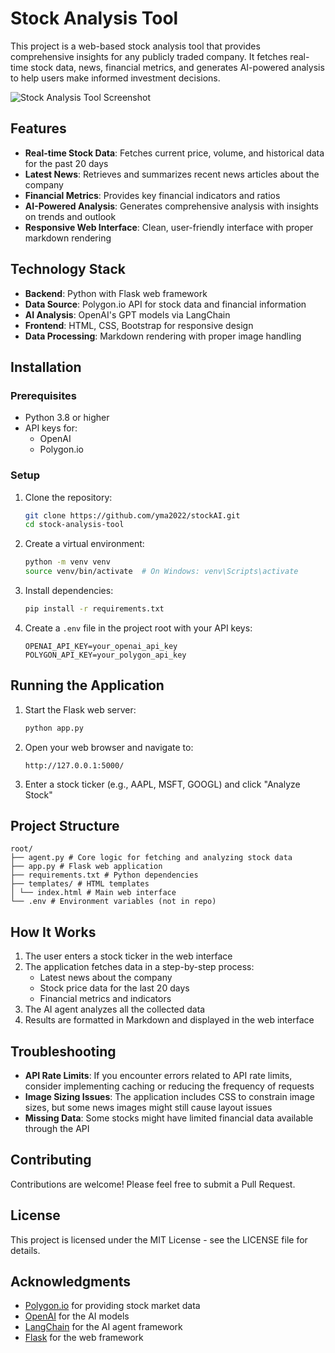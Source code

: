 # Stock Analysis Tool

This project is a web-based stock analysis tool that provides comprehensive insights for any publicly traded company. It fetches real-time stock data, news, financial metrics, and generates AI-powered analysis to help users make informed investment decisions.

![Stock Analysis Tool Screenshot](https://github.com/user-attachments/assets/f82d3809-1193-43d7-bbb8-bd0ab22eff91)


## Features

- **Real-time Stock Data**: Fetches current price, volume, and historical data for the past 20 days
- **Latest News**: Retrieves and summarizes recent news articles about the company
- **Financial Metrics**: Provides key financial indicators and ratios
- **AI-Powered Analysis**: Generates comprehensive analysis with insights on trends and outlook
- **Responsive Web Interface**: Clean, user-friendly interface with proper markdown rendering

## Technology Stack

- **Backend**: Python with Flask web framework
- **Data Source**: Polygon.io API for stock data and financial information
- **AI Analysis**: OpenAI's GPT models via LangChain
- **Frontend**: HTML, CSS, Bootstrap for responsive design
- **Data Processing**: Markdown rendering with proper image handling

## Installation

### Prerequisites

- Python 3.8 or higher
- API keys for:
  - OpenAI
  - Polygon.io

### Setup

1. Clone the repository:
   ```bash
   git clone https://github.com/yma2022/stockAI.git
   cd stock-analysis-tool
   ```

2. Create a virtual environment:
   ```bash
   python -m venv venv
   source venv/bin/activate  # On Windows: venv\Scripts\activate
   ```

3. Install dependencies:
   ```bash
   pip install -r requirements.txt
   ```

4. Create a `.env` file in the project root with your API keys:
   ```
   OPENAI_API_KEY=your_openai_api_key
   POLYGON_API_KEY=your_polygon_api_key
   ```

## Running the Application

1. Start the Flask web server:
   ```bash
   python app.py
   ```

2. Open your web browser and navigate to:
   ```
   http://127.0.0.1:5000/
   ```

3. Enter a stock ticker (e.g., AAPL, MSFT, GOOGL) and click "Analyze Stock"

## Project Structure
```
root/
├── agent.py # Core logic for fetching and analyzing stock data
├── app.py # Flask web application
├── requirements.txt # Python dependencies
├── templates/ # HTML templates
│ └── index.html # Main web interface
└── .env # Environment variables (not in repo)
```



## How It Works

1. The user enters a stock ticker in the web interface
2. The application fetches data in a step-by-step process:
   - Latest news about the company
   - Stock price data for the last 20 days
   - Financial metrics and indicators
3. The AI agent analyzes all the collected data
4. Results are formatted in Markdown and displayed in the web interface

## Troubleshooting

- **API Rate Limits**: If you encounter errors related to API rate limits, consider implementing caching or reducing the frequency of requests
- **Image Sizing Issues**: The application includes CSS to constrain image sizes, but some news images might still cause layout issues
- **Missing Data**: Some stocks might have limited financial data available through the API

## Contributing

Contributions are welcome! Please feel free to submit a Pull Request.

## License

This project is licensed under the MIT License - see the LICENSE file for details.

## Acknowledgments

- [Polygon.io](https://polygon.io/) for providing stock market data
- [OpenAI](https://openai.com/) for the AI models
- [LangChain](https://langchain.com/) for the AI agent framework
- [Flask](https://flask.palletsprojects.com/) for the web framework
